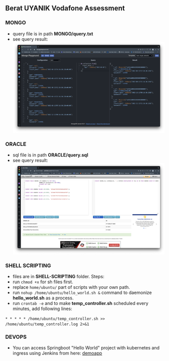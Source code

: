 ## Berat UYANIK Vodafone Assessment

### MONGO

* query file is in path **MONGO/query.txt**
* see query result:
![Mongo](https://github.com/brtuynk/vodafone/blob/master/mongo/mongo.png)

### ORACLE

* sql file is in path **ORACLE/query.sql**
* see query result:
![oracle](https://github.com/brtuynk/vodafone/blob/master/oracle/oracle.png)



### SHELL SCRIPTING

* files are in **SHELL-SCRIPTING** folder. Steps:
* run ```chmod +x``` for sh files first.
* replace ```home/ubuntu/``` part of scripts with your own path.
* run ```nohup /home/ubuntu/hello_world.sh &``` command to daemonize **hello_world.sh** as a process.
* run ```crontab -e``` and to make **temp_controller.sh** scheduled every minutes, add following lines:


```* * * * * /home/ubuntu/temp_controller.sh >> /home/ubuntu/temp_controller.log 2>&1```

### DEVOPS

* You can access Springboot "Hello World" project with kubernetes and ingress using Jenkins from here: [demoapp](https://github.com/brtuynk/demoapp.git) 